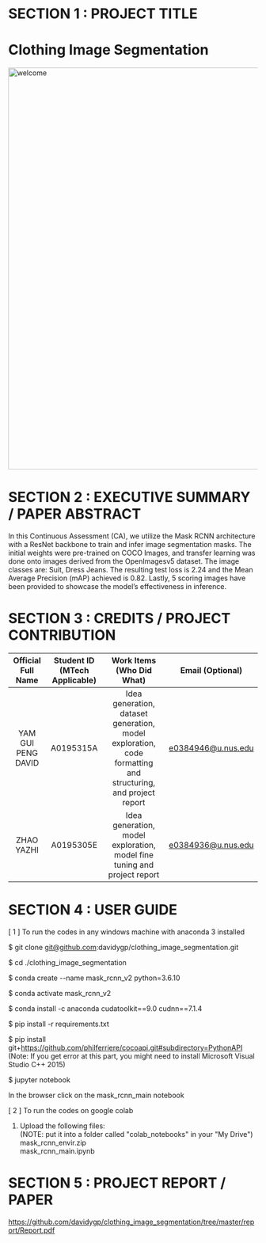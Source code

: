 # SECTION 1 : PROJECT TITLE
# Clothing Image Segmentation
<img width="812" alt="welcome" src="https://user-images.githubusercontent.com/31118924/79683065-fad22e00-8259-11ea-9e1c-c2401a3129b1.PNG">


# SECTION 2 : EXECUTIVE SUMMARY / PAPER ABSTRACT
In this Continuous Assessment (CA), we utilize the Mask RCNN architecture with a ResNet backbone to train and infer image segmentation masks. The initial weights were pre-trained on COCO Images, and transfer learning was done onto images derived from the OpenImagesv5 dataset. The image classes are: Suit, Dress Jeans. The resulting test loss is 2.24 and the Mean Average Precision (mAP) achieved is 0.82. Lastly, 5 scoring images have been provided to showcase the model’s effectiveness in inference.


# SECTION 3 : CREDITS / PROJECT CONTRIBUTION

| Official Full Name | Student ID (MTech Applicable)| Work Items (Who Did What) | Email (Optional) |
| :---: | :---: | :---: | :---: |
| YAM GUI PENG DAVID | A0195315A | Idea generation, dataset generation, model exploration, code formatting and structuring, and project report | e0384946@u.nus.edu |
| ZHAO YAZHI | A0195305E | Idea generation, model exploration, model fine tuning and project report | e0384936@u.nus.edu |


# SECTION 4 : USER GUIDE
[ 1 ] To run the codes in any windows machine with anaconda 3 installed

$ git clone git@github.com:davidygp/clothing_image_segmentation.git

$ cd ./clothing_image_segmentation

$ conda create --name mask_rcnn_v2 python=3.6.10

$ conda activate mask_rcnn_v2

$ conda install -c anaconda cudatoolkit==9.0 cudnn==7.1.4

$ pip install -r requirements.txt

$ pip install git+https://github.com/philferriere/cocoapi.git#subdirectory=PythonAPI  
  (Note: If you get error at this part, you might need to install Microsoft Visual Studio C++ 2015)

$ jupyter notebook

In the browser click on the mask_rcnn_main notebook


[ 2 ] To run the codes on google colab

1) Upload the following files:  
   (NOTE: put it into a folder called "colab_notebooks" in your "My Drive")  
   mask_rcnn_envir.zip  
   mask_rcnn_main.ipynb   


# SECTION 5 : PROJECT REPORT / PAPER
<Github File Link> https://github.com/davidygp/clothing_image_segmentation/tree/master/report/Report.pdf
